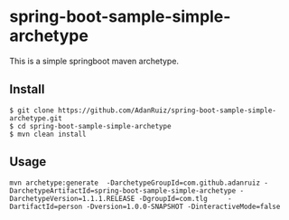 # spring-boot-sample-simple-archetype
 
This is a simple springboot maven archetype.

## Install

``` shell
$ git clone https://github.com/AdanRuiz/spring-boot-sample-simple-archetype.git
$ cd spring-boot-sample-simple-archetype
$ mvn clean install
```

## Usage

```
mvn archetype:generate  -DarchetypeGroupId=com.github.adanruiz -DarchetypeArtifactId=spring-boot-sample-simple-archetype -DarchetypeVersion=1.1.1.RELEASE -DgroupId=com.tlg     -DartifactId=person -Dversion=1.0.0-SNAPSHOT -DinteractiveMode=false
```